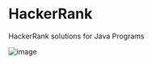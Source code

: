 # HackerRank
HackerRank solutions for Java Programs

![image](https://user-images.githubusercontent.com/30997178/158071685-6328b111-9f53-4c08-87c0-4f0bc84744ec.png)

